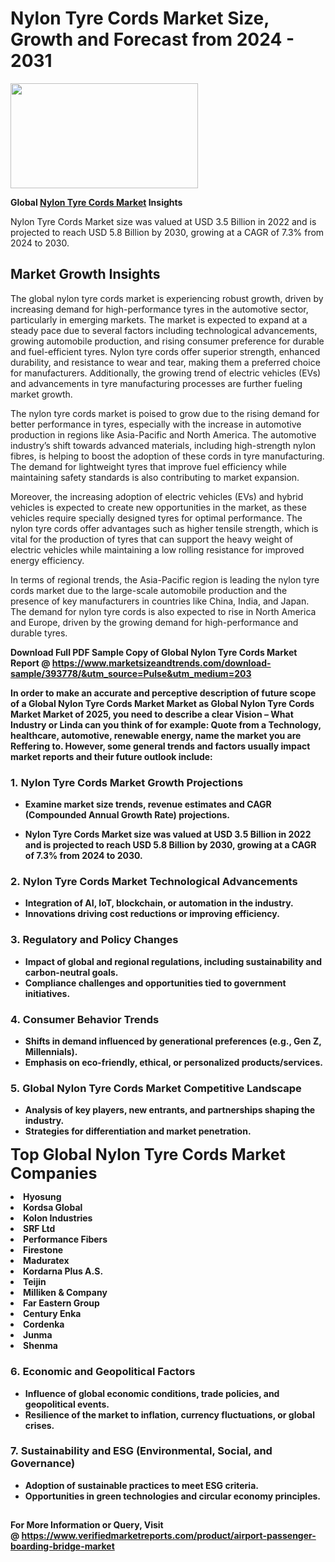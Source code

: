 <H1>Nylon Tyre Cords Market Size, Growth and Forecast from 2024 - 2031</H1><img class="aligncenter size-medium wp-image-584254" src="https://thirdeyenews.in/wp-content/uploads/2024/09/Global-Market-Research-300x168.jpeg" alt="" width="300" height="168" /><p><strong>Global&nbsp;<a href="https://www.marketsizeandtrends.com/download-sample/393778/&amp;utm_source=Pulse&amp;utm_medium=203">Nylon Tyre Cords Market</a> Insights</strong></p><p>Nylon Tyre Cords Market size was valued at USD 3.5 Billion in 2022 and is projected to reach USD 5.8 Billion by 2030, growing at a CAGR of 7.3% from 2024 to 2030.</p><p><h2>Market Growth Insights</h2> <p>The global nylon tyre cords market is experiencing robust growth, driven by increasing demand for high-performance tyres in the automotive sector, particularly in emerging markets. The market is expected to expand at a steady pace due to several factors including technological advancements, growing automobile production, and rising consumer preference for durable and fuel-efficient tyres. Nylon tyre cords offer superior strength, enhanced durability, and resistance to wear and tear, making them a preferred choice for manufacturers. Additionally, the growing trend of electric vehicles (EVs) and advancements in tyre manufacturing processes are further fueling market growth.</p> <p><strong></strong></p> <p>The nylon tyre cords market is poised to grow due to the rising demand for better performance in tyres, especially with the increase in automotive production in regions like Asia-Pacific and North America. The automotive industry’s shift towards advanced materials, including high-strength nylon fibres, is helping to boost the adoption of these cords in tyre manufacturing. The demand for lightweight tyres that improve fuel efficiency while maintaining safety standards is also contributing to market expansion.</p> <p>Moreover, the increasing adoption of electric vehicles (EVs) and hybrid vehicles is expected to create new opportunities in the market, as these vehicles require specially designed tyres for optimal performance. The nylon tyre cords offer advantages such as higher tensile strength, which is vital for the production of tyres that can support the heavy weight of electric vehicles while maintaining a low rolling resistance for improved energy efficiency.</p> <p>In terms of regional trends, the Asia-Pacific region is leading the nylon tyre cords market due to the large-scale automobile production and the presence of key manufacturers in countries like China, India, and Japan. The demand for nylon tyre cords is also expected to rise in North America and Europe, driven by the growing demand for high-performance and durable tyres.</p> <p><strong></p><p><span class=""><strong>Download Full PDF Sample Copy of Global Nylon Tyre Cords Market Report</strong> @ <a href="https://www.marketsizeandtrends.com/download-sample/393778/&amp;utm_source=Pulse&amp;utm_medium=203" target="_blank">https://www.marketsizeandtrends.com/download-sample/393778/&amp;utm_source=Pulse&amp;utm_medium=203</a></span></p><p>In order to make an accurate and perceptive description of future scope of a Global&nbsp;Nylon Tyre Cords Market Market as Global&nbsp;Nylon Tyre Cords Market Market of 2025, you need to describe a clear Vision &ndash; What Industry or Linda can you think of for example: Quote from a Technology, healthcare, automotive, renewable energy, name the market you are Reffering to. However, some general trends and factors usually impact market reports and their future outlook include:</p><h3>1.&nbsp;<strong>Nylon Tyre Cords Market Growth Projections</strong></h3><ul><li>Examine market size trends, revenue estimates and CAGR (Compounded Annual Growth Rate) projections.</li><li><p>Nylon Tyre Cords Market size was valued at USD 3.5 Billion in 2022 and is projected to reach USD 5.8 Billion by 2030, growing at a CAGR of 7.3% from 2024 to 2030.</p></li></ul><h3>2.&nbsp;<strong>Nylon Tyre Cords Market Technological Advancements</strong></h3><ul><li>Integration of AI, IoT, blockchain, or automation in the industry.</li><li>Innovations driving cost reductions or improving efficiency.</li></ul><h3>3.&nbsp;<strong>Regulatory and Policy Changes</strong></h3><ul><li>Impact of global and regional regulations, including sustainability and carbon-neutral goals.</li><li>Compliance challenges and opportunities tied to government initiatives.</li></ul><h3>4.&nbsp;<strong>Consumer Behavior Trends</strong></h3><ul><li>Shifts in demand influenced by generational preferences (e.g., Gen Z, Millennials).</li><li>Emphasis on eco-friendly, ethical, or personalized products/services.</li></ul><h3>5.&nbsp;<strong>Global Nylon Tyre Cords Market Competitive Landscape</strong></h3><ul><li>Analysis of key players, new entrants, and partnerships shaping the industry.</li><li>Strategies for differentiation and market penetration.</li></ul><p data-pm-slice="1 1 []"><span style="color: inherit; font-family: inherit; font-size: 25px;">Top Global Nylon Tyre Cords Market Companies</span></p><div class="" data-test-id=""><p><li>Hyosung</li><li> Kordsa Global</li><li> Kolon Industries</li><li> SRF Ltd</li><li> Performance Fibers</li><li> Firestone</li><li> Maduratex</li><li> Kordarna Plus A.S.</li><li> Teijin</li><li> Milliken & Company</li><li> Far Eastern Group</li><li> Century Enka</li><li> Cordenka</li><li> Junma</li><li> Shenma</li></p></div><h3>6.&nbsp;<strong>Economic and Geopolitical Factors</strong></h3><ul><li>Influence of global economic conditions, trade policies, and geopolitical events.</li><li>Resilience of the market to inflation, currency fluctuations, or global crises.</li></ul><h3>7.&nbsp;<strong>Sustainability and ESG (Environmental, Social, and Governance)</strong></h3><ul><li>Adoption of sustainable practices to meet ESG criteria.</li><li>Opportunities in green technologies and circular economy principles.</li></ul><h2><strong style="font-size: 14px;">For More Information or Query, Visit @&nbsp;</strong><a style="background-color: #ffffff; font-size: 14px;" href="https://www.marketsizeandtrends.com/report/nylon-tyre-cords-market/" target="_blank">https://www.verifiedmarketreports.com/product/airport-passenger-boarding-bridge-market</a></h2>
